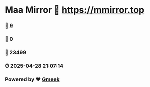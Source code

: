 # Maa Mirror :link: https://mmirror.top 
### :page_facing_up: [9](https://mmirror.top/tag.html) 
### :speech_balloon: 0 
### :hibiscus: 23499 
### :alarm_clock: 2025-04-28 21:07:14 
### Powered by :heart: [Gmeek](https://github.com/Meekdai/Gmeek)

